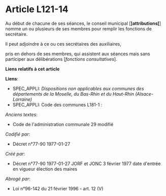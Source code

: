 # Article L121-14

Au début de chacune de ses séances, le conseil municipal [**]attributions[**] nomme un ou plusieurs de ses membres pour
remplir les fonctions de secrétaire. 

Il peut adjoindre à ce ou ces secrétaires des auxiliaires,

pris en dehors de ses membres, qui assistent aux séances mais sans participer aux délibérations [*fonctions consultatives*].

**Liens relatifs à cet article**

**Liens**:

  - SPEC_APPLI: *Dispositions non applicables aux communes des départements de la Moselle, du Bas-Rhin et du Haut-Rhin (Alsace-Lorraine)*
  - SPEC_APPLI: Code des communes L181-1 :

_Anciens textes_:

  - Code de l'administration communale 29 modifié

_Codifié par_:

  - Décret n°77-90 1977-01-27

_Créé par_:

  - Décret n°77-90 1977-01-27 JORF et JONC 3 février 1977 date d'entrée en vigueur élection des maires

_Abrogé par_:

  - Loi n°96-142 du 21 février 1996 - art. 12 (V)
